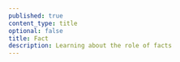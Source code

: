 ```yaml
---
published: true
content_type: title
optional: false
title: Fact
description: Learning about the role of facts
---
```

